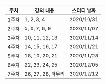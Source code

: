 |주차|강의 내용|스터디 날짜|
|------|---|---|
|[1주차](https://github.com/chaticker/CS_Study/tree/main/1%EC%A3%BC%EC%B0%A8)|1, 2, 3, 4|2020/10/31|
|2주차|5, 6, 7, 8, 9|2020/11/07|
|3주차|10, 11, 12, 13|2020/11/14|
|4주차|14, 15, 16, 17|2020/11/21|
|5주차|18, 19, 20, 21|2020/11/28|
|6주차|22, 23, 24, 25|2020/12/05|
|7주차|26, 27, 28, 마무리|2020/12/12|
